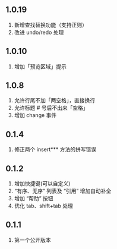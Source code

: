 ## 1.0.19
1. 新增查找替换功能（支持正则）
2. 改进 undo/redo 处理

## 1.0.10
1. 增加「预览区域」提示

## 1.0.8
1. 允许行尾不加「两空格」，直接换行
2. 允许标题 # 号后不出来「空格」
3. 增加 change 事件

## 0.1.4
1. 修正两个 insert*** 方法的拼写错误

## 0.1.2
1. 增加快捷键(可以自定义)
2. “有序、无序” 列表及 “引用” 增加自动补全
3. 增加 “帮助” 按钮
4. 优化 tab、shift+tab 处理

## 0.1.1
1. 第一个公开版本